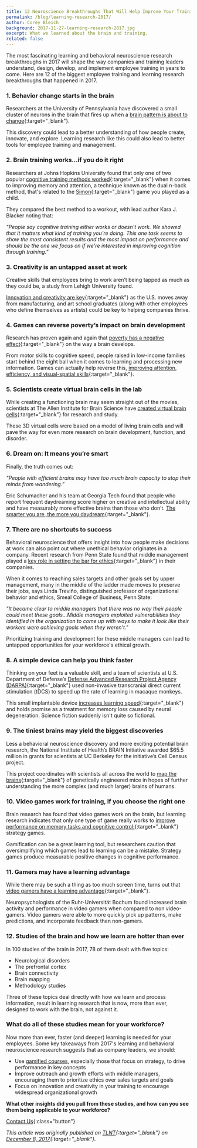 ```yaml
---
title: 12 Neuroscience Breakthroughs That Will Help Improve Your Training
permalink: /blog/learning-research-2017/
author: Corey Bleich
background: 2017-11-27-learning-research-2017.jpg
excerpt: What we learned about the brain and training.
related: false
---
```


The most fascinating learning and behavioral neuroscience research breakthroughs in 2017 will shape the way companies and training leaders understand, design, develop, and implement employee training in years to come. Here are 12 of the biggest employee training and learning research breakthroughs that happened in 2017.

### 1. Behavior change starts in the brain

Researchers at the University of Pennsylvania have discovered a small cluster of neurons in the brain that fires up when a [brain pattern is about to change](https://news.upenn.edu/news/researchers-discover-which-brain-region-motivates-behavior-change){:target="_blank"}.

This discovery could lead to a better understanding of how people create, innovate, and explore. Learning research like this could also lead to better tools for employee training and management.


### 2. Brain training works…if you do it right

Researchers at Johns Hopkins University found that only one of two popular [cognitive training methods worked](http://releases.jhu.edu/2017/10/17/johns-hopkins-finds-training-exercise-that-boosts-brain-power/){:target="_blank"} when it comes to improving memory and attention, a technique known as the dual n-back method, that's related to the [Simon](https://en.wikipedia.org/wiki/Simon_(game)){:target="_blank"} game you played as a child.

They compared the best method to a workout, with lead author Kara J. Blacker noting that:

<cite>"People say cognitive training either works or doesn't work. We showed that it matters what kind of training you're doing. This one task seems to show the most consistent results and the most impact on performance and should be the one we focus on if we're interested in improving cognition through training.”</cite>

### 3. Creativity is an untapped asset at work

Creative skills that employees bring to work aren’t being tapped as much as they could be, a study from Lehigh University found.

[Innovation and creativity are key](https://www1.lehigh.edu/news/study-reveals-untapped-creativity-us-workforce){:target="_blank"} as the U.S. moves away from manufacturing, and art school graduates (along with other employees who define themselves as artists) could be key to helping companies thrive.

### 4. Games can reverse poverty’s impact on brain development

Research has proven again and again that [poverty has a negative effect](https://www.nature.com/articles/nn.3983){:target="_blank"} on the way a brain develops.

From motor skills to cognitive speed, people raised in low-income families start behind the eight ball when it comes to learning and processing new information. Games can actually help reverse this, [improving attention, efficiency, and visual-spatial skills](https://www.sciencedaily.com/releases/2017/06/170622103824.htm){:target="_blank"}.

### 5. Scientists create virtual brain cells in the lab

While creating a functioning brain may seem straight out of the movies, scientists at The Allen Institute for Brain Science have [created virtual brain cells](http://bgr.com/2017/10/26/brain-cell-computer-model-allen-institute-research/){:target="_blank"} for research and study.

These 3D virtual cells were based on a model of living brain cells and will pave the way for even more research on brain development, function, and disorder.

### 6. Dream on: It means you’re smart

Finally, the truth comes out:

<cite>"People with efficient brains may have too much brain capacity to stop their minds from wandering.”</cite>

Eric Schumacher and his team at Georgia Tech found that people who report frequent daydreaming score higher on creative and intellectual ability and have measurably more effective brains than those who don’t. [The smarter you are, the more you daydream](https://www.eurekalert.org/pub_releases/2017-10/giot-dig102417.php){:target="_blank"}.

### 7. There are no shortcuts to success

Behavioral neuroscience that offers insight into how people make decisions at work can also point out where unethical behavior originates in a company. Recent research from Penn State found that middle management played a [key role in setting the bar for ethics](http://news.psu.edu/story/485920/2017/10/05/research/middle-managers-may-turn-unethical-behavior-face-unrealisticm){:target="_blank"} in their companies.

When it comes to reaching sales targets and other goals set by upper management, many in the middle of the ladder made moves to preserve their jobs, says Linda Treviño, distinguished professor of organizational behavior and ethics, Smeal College of Business, Penn State:

<cite>"It became clear to middle managers that there was no way their people could meet these goals…Middle managers exploited vulnerabilities they identified in the organization to come up with ways to make it look like their workers were achieving goals when they weren't."</cite>

Prioritizing training and development for these middle managers can lead to untapped opportunities for your workforce's ethical growth.

### 8. A simple device can help you think faster

Thinking on your feet is a valuable skill, and a team of scientists at U.S. Department of Defense’s [Defense Advanced Research Project Agency (DARPA)](https://www.darpa.mil/){:target="_blank"} used non-invasive transcranial direct current stimulation (tDCS) to speed up the rate of learning in macaque monkeys.

This small implantable device [increases learning speed](http://www.cell.com/current-biology/fulltext/S0960-9822(17)31185-5){:target="_blank"} and holds promise as a treatment for memory loss caused by neural degeneration. Science fiction suddenly isn't quite so fictional.

### 9. The tiniest brains may yield the biggest discoveries

Less a behavioral neuroscience discovery and more exciting potential brain research, the National Institute of Health’s BRAIN Initiative awarded $65.5 million in grants for scientists at UC Berkeley for the initiative’s Cell Census project.

This project coordinates with scientists all across the world to [map the brains](http://www.dailycal.org/2017/10/25/national-institutes-health-grants-65-5-million-uc-berkeley-brain-research/){:target="_blank"} of genetically engineered mice in hopes of further understanding the more complex (and much larger) brains of humans.

### 10. Video games work for training, if you choose the right one

Brain research has found that video games work on the brain, but learning research indicates that only one type of game really works to [improve performance on memory tasks and cognitive control:](https://www.ncbi.nlm.nih.gov/pubmed/28968249){:target="_blank"} strategy games.

Gamification can be a great learning tool, but researchers caution that oversimplifying which games lead to learning can be a mistake. Strategy games produce measurable positive changes in cognitive performance.

### 11. Gamers may have a learning advantage

While there may be such a thing as too much screen time, turns out that [video gamers have a learning advantage](http://news.rub.de/english/press-releases/2017-09-29-neuroscience-gamers-have-advantage-learning){:target="_blank"}.

Neuropsychologists of the Ruhr-Universität Bochum found increased brain activity and performance in video gamers when compared to non video-gamers. Video gamers were able to more quickly pick up patterns, make predictions, and incorporate feedback than non-gamers.

### 12. Studies of the brain and how we learn are hotter than ever

In 100 studies of the brain in 2017, 78 of them dealt with five topics:

*  Neurological disorders
*  The prefrontal cortex
*  Brain connectivity
*  Brain mapping
*  Methodology studies

Three of these topics deal directly with how we learn and process information, result in learning research that is now, more than ever, designed to work with the brain, not against it.

### What do all of these studies mean for your workforce?

Now more than ever, faster (and deeper) learning is needed for your employees. Some key takeaways from 2017's learning and behavioral neuroscience research suggests that as company leaders, we should:

*  Use [gamified courses](https://www.edgepointlearning.com/blog/gamification-in-elearning), especially those that focus on strategy, to drive performance in key concepts
*  Improve outreach and growth efforts with middle managers, encouraging them to prioritize ethics over sales targets and goals
*  Focus on innovation and creativity in your training to encourage widespread organizational growth

<strong>What other insights did you pull from these studies, and how can you see them being applicable to your workforce?</strong>

[Contact Us](/contact/ ){:class="button"}

<em>This article was originally published on [TLNT](https://www.tlnt.com/){:target="_blank"} on [December 8, 2017](https://www.tlnt.com/neuroscience-breakthroughs-that-will-help-improve-training/){:target="_blank"}.</em>
